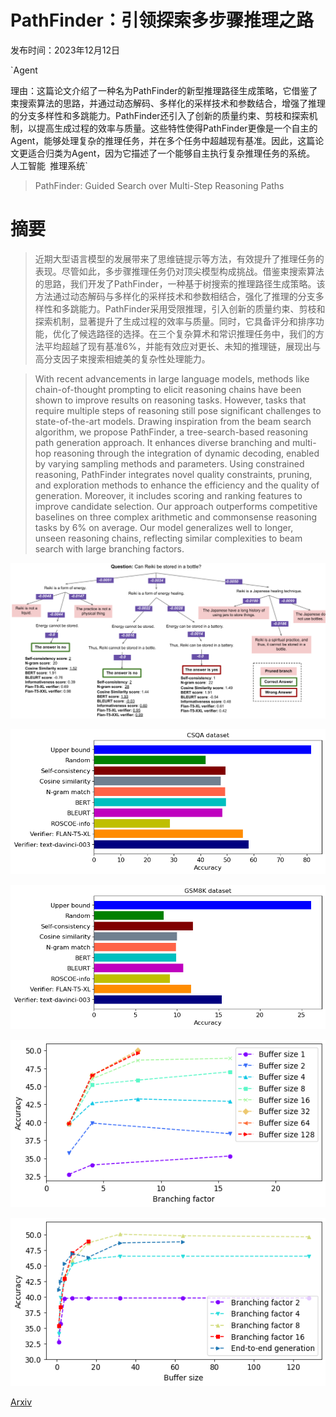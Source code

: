 # PathFinder：引领探索多步骤推理之路

发布时间：2023年12月12日

`Agent

理由：这篇论文介绍了一种名为PathFinder的新型推理路径生成策略，它借鉴了束搜索算法的思路，并通过动态解码、多样化的采样技术和参数结合，增强了推理的分支多样性和多跳能力。PathFinder还引入了创新的质量约束、剪枝和探索机制，以提高生成过程的效率与质量。这些特性使得PathFinder更像是一个自主的Agent，能够处理复杂的推理任务，并在多个任务中超越现有基准。因此，这篇论文更适合归类为Agent，因为它描述了一个能够自主执行复杂推理任务的系统。` `人工智能` `推理系统`

> PathFinder: Guided Search over Multi-Step Reasoning Paths

# 摘要

> 近期大型语言模型的发展带来了思维链提示等方法，有效提升了推理任务的表现。尽管如此，多步骤推理任务仍对顶尖模型构成挑战。借鉴束搜索算法的思路，我们开发了PathFinder，一种基于树搜索的推理路径生成策略。该方法通过动态解码与多样化的采样技术和参数相结合，强化了推理的分支多样性和多跳能力。PathFinder采用受限推理，引入创新的质量约束、剪枝和探索机制，显著提升了生成过程的效率与质量。同时，它具备评分和排序功能，优化了候选路径的选择。在三个复杂算术和常识推理任务中，我们的方法平均超越了现有基准6%，并能有效应对更长、未知的推理链，展现出与高分支因子束搜索相媲美的复杂性处理能力。

> With recent advancements in large language models, methods like chain-of-thought prompting to elicit reasoning chains have been shown to improve results on reasoning tasks. However, tasks that require multiple steps of reasoning still pose significant challenges to state-of-the-art models. Drawing inspiration from the beam search algorithm, we propose PathFinder, a tree-search-based reasoning path generation approach. It enhances diverse branching and multi-hop reasoning through the integration of dynamic decoding, enabled by varying sampling methods and parameters. Using constrained reasoning, PathFinder integrates novel quality constraints, pruning, and exploration methods to enhance the efficiency and the quality of generation. Moreover, it includes scoring and ranking features to improve candidate selection. Our approach outperforms competitive baselines on three complex arithmetic and commonsense reasoning tasks by 6% on average. Our model generalizes well to longer, unseen reasoning chains, reflecting similar complexities to beam search with large branching factors.

![PathFinder：引领探索多步骤推理之路](../../../paper_images/2312.05180/x1.png)

![PathFinder：引领探索多步骤推理之路](../../../paper_images/2312.05180/output.png)

![PathFinder：引领探索多步骤推理之路](../../../paper_images/2312.05180/acc_scoring_func.png)

![PathFinder：引领探索多步骤推理之路](../../../paper_images/2312.05180/acc_branching_factor.png)

![PathFinder：引领探索多步骤推理之路](../../../paper_images/2312.05180/acc_buffer_size_with_base.png)

[Arxiv](https://arxiv.org/abs/2312.05180)